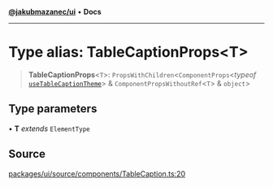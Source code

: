 [**@jakubmazanec/ui**](../README.md) • **Docs**

---

# Type alias: TableCaptionProps\<T\>

> **TableCaptionProps**\<`T`\>: `PropsWithChildren`\<`ComponentProps`\<_typeof_
> [`useTableCaptionTheme`](../functions/useTableCaptionTheme.md)\> &
> `ComponentPropsWithoutRef`\<`T`\> & `object`\>

## Type parameters

• **T** _extends_ `ElementType`

## Source

[packages/ui/source/components/TableCaption.ts:20](https://github.com/jakubmazanec/tools/blob/ff982fbbc1a4d22edeaae8b283ad7d8de4b15bd8/packages/ui/source/components/TableCaption.ts#L20)

